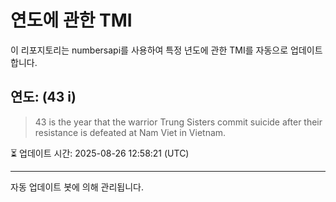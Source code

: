 
# 연도에 관한 TMI

이 리포지토리는 numbersapi를 사용하여 특정 년도에 관한 TMI를 자동으로 업데이트합니다.

## 연도: (43 i)
> 43 is the year that the warrior Trung Sisters commit suicide after their resistance is defeated at Nam Viet in Vietnam.

⏳ 업데이트 시간: 2025-08-26 12:58:21 (UTC)

---
자동 업데이트 봇에 의해 관리됩니다.
